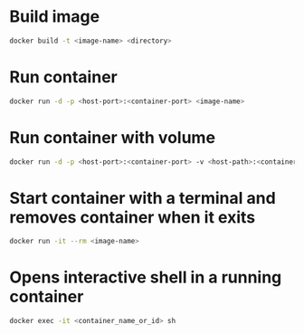 # Build image
```bash
docker build -t <image-name> <directory>
```

# Run container
```bash
docker run -d -p <host-port>:<container-port> <image-name>
```

# Run container with volume
```bash
docker run -d -p <host-port>:<container-port> -v <host-path>:<container-path>:<permission> <image-name>
```

# Start container with a terminal and removes container when it exits
```bash
docker run -it --rm <image-name>
```

# Opens interactive shell in a running container
```bash
docker exec -it <container_name_or_id> sh
```
